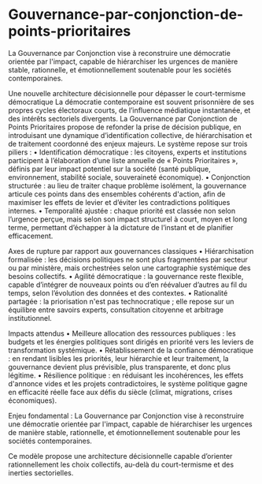 # Gouvernance-par-conjonction-de-points-prioritaires
La Gouvernance par Conjonction vise à reconstruire une démocratie orientée par l'impact, capable de hiérarchiser les urgences de manière stable, rationnelle, et émotionnellement soutenable pour les sociétés contemporaines.

Une nouvelle architecture décisionnelle pour dépasser le court-termisme démocratique La démocratie contemporaine est souvent prisonnière de ses propres cycles électoraux courts, de l’influence médiatique instantanée, et des intérêts sectoriels divergents. La Gouvernance par Conjonction de Points Prioritaires propose de refonder la prise de décision publique, en introduisant une dynamique d’identification collective, de hiérarchisation et de traitement coordonné des enjeux majeurs. Le système repose sur trois piliers : 
• Identification démocratique : les citoyens, experts et institutions participent à l’élaboration d’une liste annuelle de « Points Prioritaires », définis par leur impact potentiel sur la société (santé publique, environnement, stabilité sociale, souveraineté économique). 
• Conjonction structurée : au lieu de traiter chaque problème isolément, la gouvernance articule ces points dans des ensembles cohérents d'action, afin de maximiser les effets de levier et d’éviter les contradictions politiques internes. 
• Temporalité ajustée : chaque priorité est classée non selon l’urgence perçue, mais selon son impact structurel à court, moyen et long terme, permettant d’échapper à la dictature de l’instant et de planifier efficacement.

Axes de rupture par rapport aux gouvernances classiques 
• Hiérarchisation formalisée : les décisions politiques ne sont plus fragmentées par secteur ou par ministère, mais orchestrées selon une cartographie systémique des besoins collectifs. 
• Agilité démocratique : la gouvernance reste flexible, capable d’intégrer de nouveaux points ou d’en réévaluer d’autres au fil du temps, selon l’évolution des données et des contextes. 
• Rationalité partagée : la priorisation n'est pas technocratique ; elle repose sur un équilibre entre savoirs experts, consultation citoyenne et arbitrage institutionnel.

Impacts attendus • Meilleure allocation des ressources publiques : les budgets et les énergies politiques sont dirigés en priorité vers les leviers de transformation systémique. • Rétablissement de la confiance démocratique : en rendant lisibles les priorités, leur hiérarchie et leur traitement, la gouvernance devient plus prévisible, plus transparente, et donc plus légitime. 
• Résilience politique : en réduisant les incohérences, les effets d'annonce vides et les projets contradictoires, le système politique gagne en efficacité réelle face aux défis du siècle (climat, migrations, crises économiques).

Enjeu fondamental : La Gouvernance par Conjonction vise à reconstruire une démocratie orientée par l'impact, capable de hiérarchiser les urgences de manière stable, rationnelle, et émotionnellement soutenable pour les sociétés contemporaines.

Ce modèle propose une architecture décisionnelle capable d’orienter rationnellement les choix collectifs, au-delà du court-termisme et des inerties sectorielles. 
